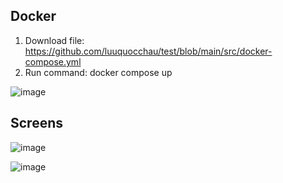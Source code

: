 ## Docker
1. Download file: https://github.com/luuquocchau/test/blob/main/src/docker-compose.yml
2. Run command: docker compose up

![image](https://github.com/user-attachments/assets/fb71dcc2-7589-4ac2-817a-afb166cc9a40)

## Screens

![image](https://github.com/user-attachments/assets/45b4a0c7-400c-44ea-b9f3-c1f1107090b2)

![image](https://github.com/user-attachments/assets/2db1c68f-232d-4ba9-bbcf-8b4b4024b633)




